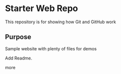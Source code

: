 # Starter Web Repo

This repository is for showing how Git and GitHub work

## Purpose

Sample website with plenty of files for demos

Add Readme.

more